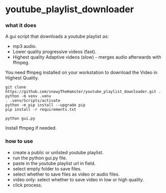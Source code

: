 # youtube_playlist_downloader

### what it does

A gui script that downloads a youtube playlist as:

+ mp3 audio.
+ Lower quality progressive videos (fast).
+ Highest quality Adaptive videos (slow) - merges audio afterwards with ffmpeg.

You need ffmpeg installed on your workstation to download the Video in Highest Quality.

```
git clone https://github.com/snowyTheHamster/youtube_playlist_downloader.git .
python -m venv .venv
. .venv/Scripts/activate
python -m pip install --upgrade pip
pip install -r requirements.txt

python gui.py
```

Install ffmpeg if needed.

### how to use

- create a public or unlisted youtube playlist.
- run the python gui.py file.
- paste in the youtube playlist url in field.
- select empty folder to save files.
- select whether to save files as video or audio files.
- video only: select whether to save video in low or high quality.
- click process.